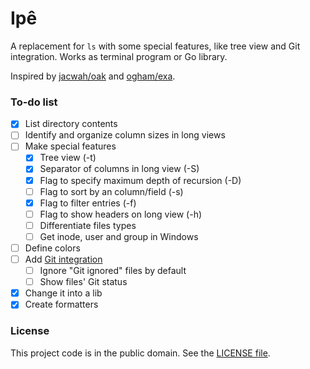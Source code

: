 # Ipê

A replacement for `ls` with some special features, like tree view and Git integration. Works as terminal program or Go library.

Inspired by [jacwah/oak][1] and [ogham/exa][2].

### To-do list

- [x] List directory contents
- [ ] Identify and organize column sizes in long views
- [ ] Make special features
  - [x] Tree view (-t)
  - [x] Separator of columns in long view (-S)
  - [x] Flag to specify maximum depth of recursion (-D)
  - [ ] Flag to sort by an column/field (-s)
  - [x] Flag to filter entries (-f)
  - [ ] Flag to show headers on long view (-h)
  - [ ] Differentiate files types
  - [ ] Get inode, user and group in Windows
- [ ] Define colors
- [ ] Add [Git integration][3]
  - [ ] Ignore "Git ignored" files by default
  - [ ] Show files' Git status 
- [x] Change it into a lib
- [x] Create formatters

### License

This project code is in the public domain. See the [LICENSE file][4].

[1]: https://github.com/jacwah/oak/
[2]: https://github.com/ogham/exa/
[3]: https://github.com/libgit2/git2go
[4]: https://github.com/Nhanderu/ipe/blob/master/LICENSE
